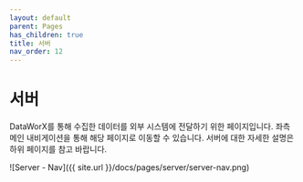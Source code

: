 ```yaml
---
layout: default
parent: Pages
has_children: true
title: 서버
nav_order: 12
---
```


# 서버
DataWorX를 통해 수집한 데이터를 외부 시스템에 전달하기 위한 페이지입니다. 좌측 메인 내비게이션을 통해 해당 페이지로 이동할 수 있습니다. 서버에 대한 자세한 설명은 하위 페이지를 참고 바랍니다.


![Server - Nav]({{ site.url }}/docs/pages/server/server-nav.png)